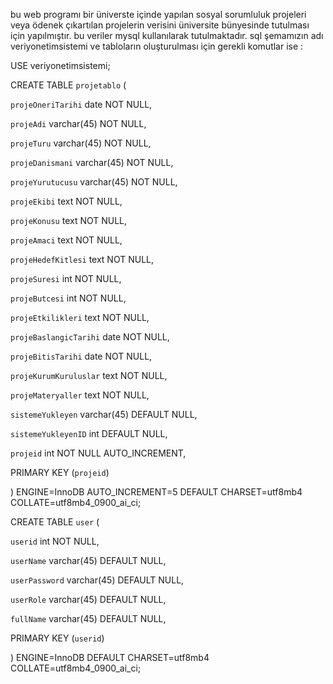 bu web programı bir üniverste içinde yapılan sosyal sorumluluk projeleri veya ödenek çıkartılan projelerin verisini üniversite bünyesinde tutulması için yapılmıştır. bu veriler mysql kullanılarak tutulmaktadır. sql şemamızın adı veriyonetimsistemi ve tabloların oluşturulması için gerekli komutlar ise : 

USE veriyonetimsistemi;

CREATE TABLE `projetablo` (

  `projeOneriTarihi` date NOT NULL,

  `projeAdi` varchar(45) NOT NULL,

  `projeTuru` varchar(45) NOT NULL,

  `projeDanismani` varchar(45) NOT NULL,

  `projeYurutucusu` varchar(45) NOT NULL,

  `projeEkibi` text NOT NULL,

  `projeKonusu` text NOT NULL,

  `projeAmaci` text NOT NULL,

  `projeHedefKitlesi` text NOT NULL,

  `projeSuresi` int NOT NULL,

  `projeButcesi` int NOT NULL,

  `projeEtkilikleri` text NOT NULL,

  `projeBaslangicTarihi` date NOT NULL,

  `projeBitisTarihi` date NOT NULL,

  `projeKurumKuruluslar` text NOT NULL,

  `projeMateryaller` text NOT NULL,

  `sistemeYukleyen` varchar(45) DEFAULT NULL,

  `sistemeYukleyenID` int DEFAULT NULL,

  `projeid` int NOT NULL AUTO_INCREMENT,

  PRIMARY KEY (`projeid`)

) ENGINE=InnoDB AUTO_INCREMENT=5 DEFAULT CHARSET=utf8mb4 COLLATE=utf8mb4_0900_ai_ci;

CREATE TABLE `user` (

  `userid` int NOT NULL,

  `userName` varchar(45) DEFAULT NULL,

  `userPassword` varchar(45) DEFAULT NULL,

  `userRole` varchar(45) DEFAULT NULL,

  `fullName` varchar(45) DEFAULT NULL,

  PRIMARY KEY (`userid`)

) ENGINE=InnoDB DEFAULT CHARSET=utf8mb4 COLLATE=utf8mb4_0900_ai_ci;
